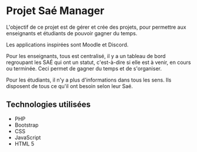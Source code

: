 # Projet Saé Manager

L'objectif de ce projet est de gérer et crée des projets, pour permettre aux enseignants et étudiants de pouvoir gagner du temps.

Les applications inspirées sont Moodle et Discord.

Pour les enseignants, tous est centralisé, il y a un tableau de bord regroupant les SAÉ qui ont un statut, c'est-à-dire si elle est à venir, en cours ou terminée. Ceci permet de gagner du temps et de s'organiser. 

Pour les étudiants, il n'y a plus d'informations dans tous les sens. Ils disposent de tous ce qu'il ont besoin selon leur Saé.



## Technologies utilisées

* PHP
* Bootstrap
* CSS
* JavaScript
* HTML 5




